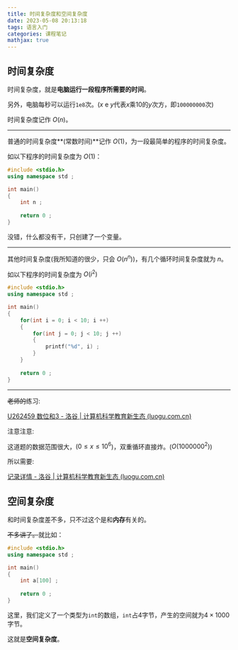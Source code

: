 ```yaml
---
title: 时间复杂度和空间复杂度
date: 2023-05-08 20:13:18
tags: 语言入门
categories: 课程笔记
mathjax: true
---
```


## 时间复杂度

时间复杂度，就是**电脑运行一段程序所需要的时间**。

另外，电脑每秒可以运行`1e8`次。($x$ e $y$代表$x$乘10的$y$次方，即`100000000`次)

时间复杂度记作 $O(n)$。

<hr>

普通的时间复杂度**\(常数时间\)**记作 $O(1)$，为一段最简单的程序的时间复杂度。

如以下程序的时间复杂度为 $O(1)$：

```cpp
#include <stdio.h>
using namespace std ;

int main()
{
    int n ;
    
    return 0 ;
}
```

没错，什么都没有干，只创建了一个变量。

<!--more-->

<hr>

其他时间复杂度(我所知道的很少，只会 $O(n^n)$)，有几个循环时间复杂度就为 $n$。

如以下程序的时间复杂度为 $O(i^2)$

```cpp
#include <stdio.h>
using namespace std ;

int main()
{
    for(int i = 0; i < 10; i ++)
    {
        for(int j = 0; j < 10; j ++)
        {
            printf("%d", i) ;
        }
    }
    
    return 0 ;
}
```

<hr>

~~老师的~~练习:

[U262459 数位和3 - 洛谷 | 计算机科学教育新生态 (luogu.com.cn)](https://www.luogu.com.cn/problem/U262459)

注意注意:

这道题的数据范围很大，($0\le x \le10^6$)，双重循环直接炸。($O(1000000^2)$)

所以需要:

[记录详情 - 洛谷 | 计算机科学教育新生态 (luogu.com.cn)](https://www.luogu.com.cn/record/96951779)

## 空间复杂度

和时间复杂度差不多，只不过这个是和**内存**有关的。

~~不多讲了。~~就比如：

```cpp
#include <stdio.h>
using namespace std ;

int main()
{
    int a[100] ;
    
    return 0 ;
}
```

这里，我们定义了一个类型为`int`的数组，`int`占4字节，产生的空间就为$4 \times 1000$字节。

这就是**空间复杂度**。